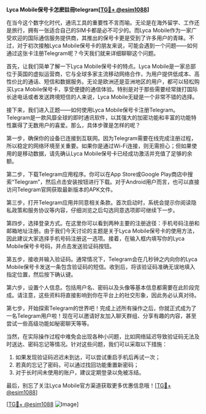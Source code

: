**Lyca Mobile保号卡怎麽註冊telegram[[TG💪+ @esim1088](https://t.me/s/esim1088)]**

在当今这个数字化时代，通讯工具的重要性不言而喻。无论是在海外留学、工作还是旅行，拥有一张适合自己的SIM卡都是必不可少的。而Lyca Mobile作为一家广受欢迎的国际通信服务提供商，其推出的保号卡更是受到了许多用户的青睐。不过，对于初次接触Lyca Mobile保号卡的朋友来说，可能会遇到一个问题——如何通过这张卡注册Telegram呢？今天我们就来详细聊聊这个问题。

首先，让我们简单了解一下Lyca Mobile保号卡的特点。Lyca Mobile是一家总部位于英国的虚拟运营商，它与全球多家主流移动网络合作，为用户提供低成本、高性价比的通话、短信和数据服务。无论是欧洲还是亚洲地区的用户，都可以轻松购买Lyca Mobile保号卡，享受便捷的通信体验。特别是对于那些需要经常拨打国际长途电话或者发送跨境短信的人来说，Lyca Mobile无疑是一个非常不错的选择。

接下来，我们进入正题——如何使用Lyca Mobile保号卡注册Telegram。Telegram是一款风靡全球的即时通讯软件，以其强大的加密功能和丰富的功能特性赢得了无数用户的喜爱。那么，具体步骤是怎样的呢？

第一步，确保你的设备已连接到互联网。因为Telegram需要在线完成注册过程，所以稳定的网络环境至关重要。如果你是通过Wi-Fi连接，则无需担心；但如果使用的是移动数据，请先确认Lyca Mobile保号卡已经成功激活并充值了足够的余额。

第二步，下载Telegram应用程序。你可以在App Store或Google Play商店中搜索“Telegram”，然后点击安装按钮进行下载。对于Android用户而言，也可以直接访问Telegram官网获取最新版本的APK文件。

第三步，打开Telegram应用并同意相关条款。首次启动时，系统会提示你阅读隐私政策和服务协议等内容，仔细浏览之后勾选同意选项即可继续下一步。

第四步，选择登录方式。在这里你可以看到两种主要的注册途径：手机号码注册和邮箱地址注册。由于我们今天讨论的主题是关于Lyca Mobile保号卡的使用方法，因此建议大家选择手机号码注册这一选项。接着，在输入框内填写你的Lyca Mobile保号卡号码，并点击发送验证码按钮。

第五步，接收并输入验证码。通常情况下，Telegram会在几秒钟之内向你的Lyca Mobile保号卡发送一条包含验证码的短信。收到后，将该验证码准确无误地填入指定位置，然后按下确认键。

第六步，设置个人信息。包括用户名、密码以及头像等基本信息都需要在此阶段完成。请注意，这些资料将直接影响到你在平台上的社交形象，因此务必认真对待。

第七步，开始探索Telegram的世界吧！完成上述所有操作之后，你就正式成为了一名Telegram用户啦！现在可以邀请好友加入聊天群组、分享有趣的内容，甚至尝试一些高级功能如秘密聊天等等。

当然，在实际操作过程中难免会出现各种小问题，比如网络延迟导致验证码无法及时送达、密码忘记等情况。针对这些问题，我们可以采取以下措施：

1. 如果发现验证码迟迟未到达，可以尝试重启手机后再试一次；
2. 若真的忘记了密码，可以通过找回功能重置新密码；
3. 对于长时间未使用的账户，建议定期登录以免被冻结。

最后，别忘了关注Lyca Mobile官方渠道获取更多优惠信息哦！[[TG💪+ @esim1088](https://t.me/s/esim1088)]

[[TG💪+ @esim1088](https://t.me/s/esim1088) ![Image](https://i.postimg.cc/4NQfJmqS/Snipaste-2025-05-13-00-14-12.png)]